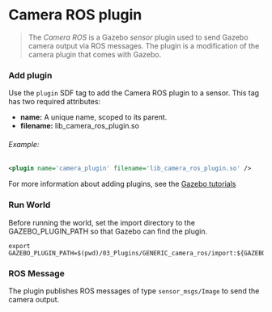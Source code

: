 # Camera ROS plugin
> The *Camera ROS* is a Gazebo *sensor* plugin used to send Gazebo camera output via ROS messages. The plugin is a modification of the camera plugin that comes with Gazebo.

### Add plugin
Use the `plugin` SDF tag to add the Camera ROS plugin to a sensor.
This tag has two required attributes:
* **name:** A unique name, scoped to its parent.
* **filename:** lib_camera_ros_plugin.so

###### Example:

```xml
<plugin name='camera_plugin' filename='lib_camera_ros_plugin.so' />
```
For more information about adding plugins, see the [Gazebo tutorials](http://gazebosim.org/tutorials?tut=plugins_model&cat=running_the_plugin#RunningthePlugin.)

### Run World
Before running the world, set the import directory to the GAZEBO_PLUGIN_PATH so that Gazebo can find the plugin.

```
export GAZEBO_PLUGIN_PATH=$(pwd)/03_Plugins/GENERIC_camera_ros/import:${GAZEBO_PLUGIN_PATH}
```

### ROS Message
The plugin publishes ROS messages of type `sensor_msgs/Image` to send the camera output.
